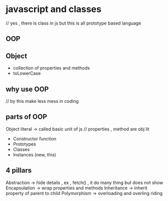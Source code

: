 # javascript and classes
// yes , there  is class in js but this is all prototype based language

## OOP

## Object
- collection of properties and methods
- toLowerCase

## why use OOP
// by this make less mess in coding 

## parts of OOP
Object literal -> called basic unit of js   // properties , method  are obj lit

- Constructor function
- Prototypes
- Classes
- Instances (new, this)


## 4 pillars
Abstraction -> hide details   , ex , fetch() , it do many thing but does not show
Encapsulation -> wrap  properties and methods
Inheritance  -> inherit property of parent to child 
Polymorphism ->  overloading and overling riding